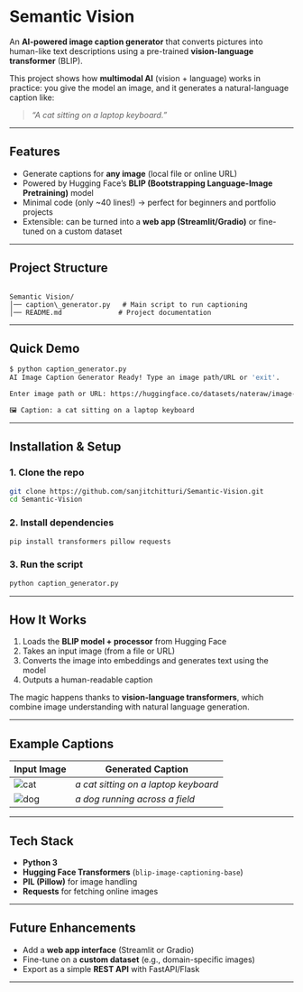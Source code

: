 # Semantic Vision  

An **AI-powered image caption generator** that converts pictures into human-like text descriptions using a pre-trained **vision-language transformer** (BLIP).  

This project shows how **multimodal AI** (vision + language) works in practice: you give the model an image, and it generates a natural-language caption like:  

> *“A cat sitting on a laptop keyboard.”*  

---

## Features
- Generate captions for **any image** (local file or online URL)  
- Powered by Hugging Face’s **BLIP (Bootstrapping Language-Image Pretraining)** model  
- Minimal code (only ~40 lines!) → perfect for beginners and portfolio projects  
- Extensible: can be turned into a **web app (Streamlit/Gradio)** or fine-tuned on a custom dataset  

---

## Project Structure
```

Semantic Vision/
│── caption\_generator.py   # Main script to run captioning
│── README.md              # Project documentation

````

---

## Quick Demo

```bash
$ python caption_generator.py
AI Image Caption Generator Ready! Type an image path/URL or 'exit'.

Enter image path or URL: https://huggingface.co/datasets/nateraw/image-captioning/resolve/main/example.jpg

🖼️ Caption: a cat sitting on a laptop keyboard
````

---

## Installation & Setup

### 1. Clone the repo

```bash
git clone https://github.com/sanjitchitturi/Semantic-Vision.git
cd Semantic-Vision
```

### 2. Install dependencies

```bash
pip install transformers pillow requests
```

### 3. Run the script

```bash
python caption_generator.py
```

---

## How It Works

1. Loads the **BLIP model + processor** from Hugging Face
2. Takes an input image (from a file or URL)
3. Converts the image into embeddings and generates text using the model
4. Outputs a human-readable caption

The magic happens thanks to **vision-language transformers**, which combine image understanding with natural language generation.

---

## Example Captions

| Input Image                                                                                | Generated Caption                    |
| ------------------------------------------------------------------------------------------ | ------------------------------------ |
| ![cat](https://huggingface.co/datasets/nateraw/image-captioning/resolve/main/example.jpg)  | *a cat sitting on a laptop keyboard* |
| ![dog](https://huggingface.co/datasets/nateraw/image-captioning/resolve/main/example2.jpg) | *a dog running across a field*       |

---

## Tech Stack

* **Python 3**
* **Hugging Face Transformers** (`blip-image-captioning-base`)
* **PIL (Pillow)** for image handling
* **Requests** for fetching online images

---

## Future Enhancements

* Add a **web app interface** (Streamlit or Gradio)
* Fine-tune on a **custom dataset** (e.g., domain-specific images)
* Export as a simple **REST API** with FastAPI/Flask

---
